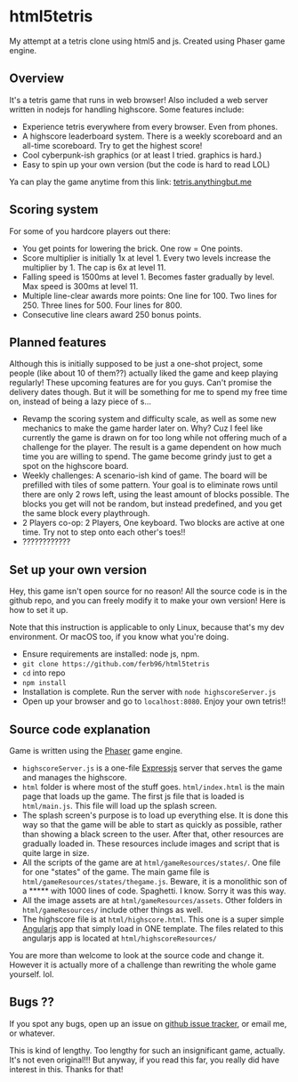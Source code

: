 # html5tetris
My attempt at a tetris clone using html5 and js. Created using Phaser game engine.

## Overview

It's a tetris game that runs in web browser! Also included a web server written in nodejs for handling highscore. Some features include:

- Experience tetris everywhere from every browser. Even from phones.
- A highscore leaderboard system. There is a weekly scoreboard and an all-time scoreboard. Try to get the highest score!
- Cool cyberpunk-ish graphics (or at least I tried. graphics is hard.)
- Easy to spin up your own version (but the code is hard to read LOL)

Ya can play the game anytime from this link: [tetris.anythingbut.me](http://tetris.anythingbut.me)

## Scoring system

For some of you hardcore players out there:

- You get points for lowering the brick. One row = One points.
- Score multiplier is initially 1x at level 1. Every two levels increase the multiplier by 1. The cap is 6x at level 11.
- Falling speed is 1500ms at level 1. Becomes faster gradually by level. Max speed is 300ms at level 11.
- Multiple line-clear awards more points: One line for 100. Two lines for 250. Three lines for 500. Four lines for 800.
- Consecutive line clears award 250 bonus points.

## Planned features

Although this is initially supposed to be just a one-shot project, some people (like about 10 of them??) actually liked the game and keep playing regularly! These upcoming features are for you guys. Can't promise the delivery dates though. But it will be something for me to spend my free time on, instead of being a lazy piece of s...

- Revamp the scoring system and difficulty scale, as well as some new mechanics to make the game harder later on. Why? Cuz I feel like currently the game is drawn on for too long while not offering much of a challenge for the player. The result is a game dependent on how much time you are willing to spend. The game become grindy just to get a spot on the highscore board.
- Weekly challenges: A scenario-ish kind of game. The board will be prefilled with tiles of some pattern. Your goal is to eliminate rows until there are only 2 rows left, using the least amount of blocks possible. The blocks you get will not be random, but instead predefined, and you get the same block every playthrough.
- 2 Players co-op: 2 Players, One keyboard. Two blocks are active at one time. Try not to step onto each other's toes!!
- ????????????

## Set up your own version

Hey, this game isn't open source for no reason! All the source code is in the github repo, and you can freely modify it to make your own version! Here is how to set it up.

Note that this instruction is applicable to only Linux, because that's my dev environment. Or macOS too, if you know what you're doing.

- Ensure requirements are installed: node js, npm.
- `git clone https://github.com/ferb96/html5tetris`
- `cd` into repo
- `npm install`
- Installation is complete. Run the server with `node highscoreServer.js`
- Open up your browser and go to `localhost:8080`. Enjoy your own tetris!!

## Source code explanation

Game is written using the [Phaser](http://phaser.io/) game engine.

- `highscoreServer.js` is a one-file [Expressjs](https://expressjs.com/) server that serves the game and manages the highscore.
- `html` folder is where most of the stuff goes. `html/index.html` is the main page that loads up the game. The first js file that is loaded is `html/main.js`. This file will load up the splash screen.
- The splash screen's purpose is to load up everything else. It is done this way so that the game will be able to start as quickly as possible, rather than showing a black screen to the user. After that, other resources are gradually loaded in. These resources include images and script that is quite large in size.
- All the scripts of the game are at `html/gameResources/states/`. One file for one "states" of the game. The main game file is `html/gameResources/states/thegame.js`. Beware, it is a monolithic son of a ***** with 1000 lines of code. Spaghetti. I know. Sorry it was this way.
- All the image assets are at `html/gameResources/assets`. Other folders in `html/gameResources/` include other things as well.
- The highscore file is at `html/highscore.html`. This one is a super simple [Angularjs](https://angularjs.org/) app that simply load in ONE template. The files related to this angularjs app is located at `html/highscoreResources/`

You are more than welcome to look at the source code and change it. However it is actually more of a challenge than rewriting the whole game yourself. lol.

## Bugs ??

If you spot any bugs, open up an issue on [github issue tracker](https://github.com/ferb96/html5tetris/issues), or email me, or whatever.

This is kind of lengthy. Too lengthy for such an insignificant game, actually. It's not even original!!! But anyway, if you read this far, you really did have interest in this. Thanks for that!
